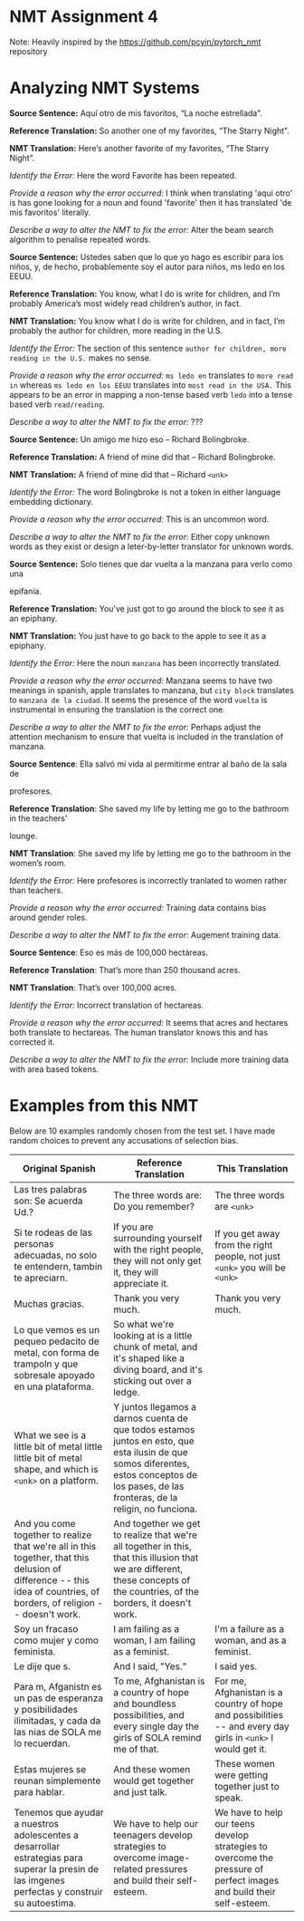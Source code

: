 # NMT Assignment 4
Note: Heavily inspired by the https://github.com/pcyin/pytorch_nmt repository

# Analyzing NMT Systems
**Source Sentence:** Aquı́ otro de mis favoritos, “La noche estrellada”.

**Reference Translation:** So another one of my favorites, “The Starry Night”.

**NMT Translation:** Here’s another favorite of my favorites, “The Starry Night”.


*Identify the Error:*				 Here the word Favorite has been repeated.

*Provide a reason why the error occurred:*	 I think when translating 'aqui otro' is has gone looking for a noun and found 'favorite' then it has translated 'de mis favoritos' literally.

*Describe a way to alter the NMT to fix the error:* Alter the beam search algorithm to penalise repeated words.

**Source Sentence:** Ustedes saben que lo que yo hago es escribir para los niños, y, de hecho, probablemente soy el autor para niños, ms ledo en los EEUU.

**Reference Translation:** You know, what I do is write for children, and I’m probably America’s most widely read children’s author, in fact.

**NMT Translation:** You know what I do is write for children, and in fact, I’m probably the author for children, more reading in the U.S.


*Identify the Error:*				 The section of this sentence `author for children, more reading in the U.S.` makes no sense.

*Provide a reason why the error occurred:*	 `ms ledo en` translates to `more read in` whereas `ms ledo en los EEUU` translates into `most read in the USA.` This appears to be an error in mapping a non-tense based verb `ledo` into a tense based verb `read/reading`.

*Describe a way to alter the NMT to fix the error:* ???


**Source Sentence:** Un amigo me hizo eso – Richard Bolingbroke.

**Reference Translation:** A friend of mine did that – Richard Bolingbroke.

**NMT Translation:** A friend of mine did that – Richard `<unk>`


*Identify the Error:*				 The word Bolingbroke is not a token in either language embedding dictionary.

*Provide a reason why the error occurred:*	 This is an uncommon word.

*Describe a way to alter the NMT to fix the error:* Either copy unknown words as they exist or design a leter-by-letter translator for unknown words.


**Source Sentence:** Solo tienes que dar vuelta a la manzana para verlo como una

epifanı́a.

**Reference Translation:** You’ve just got to go around the block to see it as an epiphany.

**NMT Translation:** You just have to go back to the apple to see it as a epiphany.


*Identify the Error:*				 Here the noun `manzana` has been incorrectly translated.

*Provide a reason why the error occurred:*	 Manzana seems to have two meanings in spanish, apple translates to manzana, but `city block` translates to `manzana de la ciudad`. It seems the presence of the word `vuelta` is instrumental in ensuring the translation is the correct one.

*Describe a way to alter the NMT to fix the error:* Perhaps adjust the attention mechanism to ensure that vuelta is included in the translation of manzana.



**Source Sentence**: Ella salvó mi vida al permitirme entrar al baño de la sala de

profesores.

**Reference Translation**: She saved my life by letting me go to the bathroom in the teachers’

lounge.

**NMT Translation**: She saved my life by letting me go to the bathroom in the women’s room.





*Identify the Error:*				 Here profesores is incorrectly tranlated to women rather than teachers.

*Provide a reason why the error occurred:*	 Training data contains bias around gender roles.

*Describe a way to alter the NMT to fix the error:* Augement training data.



**Source Sentence**: Eso es más de 100,000 hectáreas.

**Reference Translation**: That’s more than 250 thousand acres.

**NMT Translation**: That’s over 100,000 acres.



*Identify the Error:*				 Incorrect translation of hectareas.

*Provide a reason why the error occurred:*	 It seems that acres and hectares both translate to hectareas. The human translator knows this and has corrected it.

*Describe a way to alter the NMT to fix the error:* Include more training data with area based tokens.





# Examples from this NMT

Below are 10 examples randomly chosen from the test set. I have made random choices to prevent any accusations of selection bias.


Original Spanish |Reference Translation | This Translation
--- | --- | ---
Las tres palabras son: Se acuerda Ud.? |The three words are:  Do you remember? | The three words are `<unk>`
Si te rodeas de las personas adecuadas, no solo te entendern, tambin te apreciarn.|If you are surrounding yourself with the right people,  they will not only get it,  they will appreciate it.|If you get away from the right people, not just `<unk>` you will be `<unk>`
Muchas gracias.|Thank you very much.|Thank you very much.
Lo que vemos es un pequeo pedacito de metal, con forma de trampoln y que sobresale apoyado en una plataforma.|So what we're looking at is a little chunk of metal,  and it's shaped like a diving board, and it's sticking out over a ledge.
What we see is a little bit of metal little little bit of metal shape, and which is `<unk>` on a platform.|Y juntos llegamos a darnos cuenta de que todos estamos juntos en esto, que esta ilusin de que somos diferentes, estos conceptos de los pases, de las fronteras, de la religin, no funciona.
And you come together to realize that we're all in this together,  that this delusion of difference --  this idea of countries, of borders, of religion -- doesn't work.|And together we get to realize that we're all together in this, that this illusion that we are different, these concepts of the countries, of the borders, it doesn't work.
Soy un fracaso como mujer y como feminista.|I am failing as a woman,  I am failing as a feminist.|I'm a failure as a woman, and as a feminist.
Le dije que s.|And I said, "Yes."|I said yes.
Para m, Afganistn es un pas de esperanza y posibilidades ilimitadas, y cada da las nias de SOLA me lo recuerdan.|To me, Afghanistan is a country of hope and boundless possibilities,  and every single day  the girls of SOLA remind me of that.|For me, Afghanistan is a country of hope and possibilities -- and every day girls in `<unk>` I would get it.
Estas mujeres se reunan simplemente para hablar.|And these women would get together and just talk.|These women were getting together just to speak.
Tenemos que ayudar a nuestros adolescentes a desarrollar estrategias para superar la presin de las imgenes perfectas y construir su autoestima.|We have to help our teenagers develop  strategies to overcome image-related pressures  and build their self-esteem.|We have to help our teens develop strategies to overcome the pressure of perfect images and build their self-esteem.




